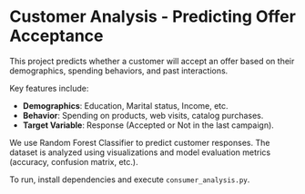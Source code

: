 # Customer Analysis - Predicting Offer Acceptance

This project predicts whether a customer will accept an offer based on their demographics, spending behaviors, and past interactions. 

Key features include:
- **Demographics**: Education, Marital status, Income, etc.
- **Behavior**: Spending on products, web visits, catalog purchases.
- **Target Variable**: Response (Accepted or Not in the last campaign).

We use Random Forest Classifier to predict customer responses. The dataset is analyzed using visualizations and model evaluation metrics (accuracy, confusion matrix, etc.).

To run, install dependencies and execute `consumer_analysis.py`.
